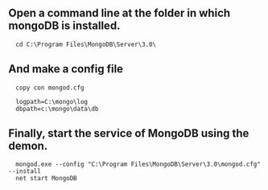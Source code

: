 ## Open a command line at the folder in which mongoDB is installed.
```
  cd C:\Program Files\MongoDB\Server\3.0\
```

## And make a config file
```
  copy con mongod.cfg

  logpath=C:\mongo\log
  dbpath=c:\mongo\data\db
```

## Finally, start the service of MongoDB using the demon.
```
  mongod.exe --config "C:\Program Files\MongoDB\Server\3.0\mongod.cfg" --install
  net start MongoDB
```
